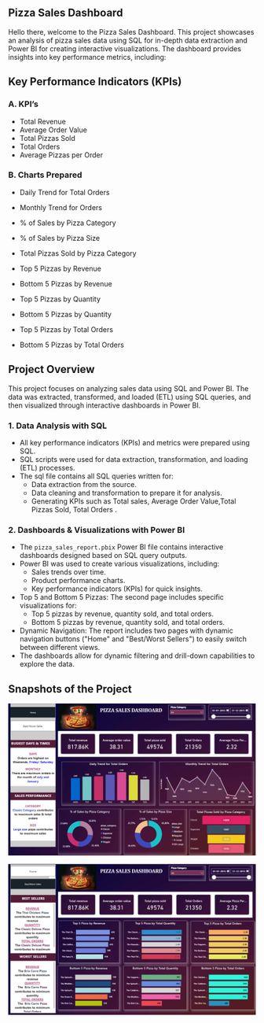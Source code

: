 
## Pizza Sales Dashboard

Hello there, welcome to the Pizza Sales Dashboard. This project showcases an analysis of pizza sales data using SQL for in-depth data extraction and Power BI for creating interactive visualizations. The dashboard provides insights into key performance metrics, including:



## Key Performance Indicators (KPIs)

### A. KPI’s
- Total Revenue 
- Average Order Value 
- Total Pizzas Sold 
- Total Orders 
- Average Pizzas per Order

### B. Charts Prepared
- Daily Trend for Total Orders

- Monthly Trend for Orders

- % of Sales by Pizza Category

- % of Sales by Pizza Size

- Total Pizzas Sold by Pizza Category

- Top 5 Pizzas by Revenue

- Bottom 5 Pizzas by Revenue

- Top 5 Pizzas by Quantity

- Bottom 5 Pizzas by Quantity

- Top 5 Pizzas by Total Orders

- Bottom 5 Pizzas by Total Orders



## Project Overview

This project focuses on analyzing sales data using SQL and Power BI. The data was extracted, transformed, and loaded (ETL) using SQL queries, and then visualized through interactive dashboards in Power BI.

### 1. Data Analysis with SQL

- All key performance indicators (KPIs) and metrics were prepared using SQL.
- SQL scripts were used for data extraction, transformation, and loading (ETL) processes.
- The sql file contains all SQL queries written for:
    - Data extraction from the source.
    - Data cleaning and transformation to prepare it for analysis.
    - Generating KPIs such as Total sales, Average Order Value,Total Pizzas Sold, Total Orders .

### 2. Dashboards & Visualizations with Power BI
- The `pizza_sales_report.pbix` Power BI file contains interactive dashboards designed based on SQL query outputs.
- Power BI was used to create various visualizations, including:
    - Sales trends over time.
    - Product performance charts.
    - Key performance indicators (KPIs) for quick insights.
- Top 5 and Bottom 5 Pizzas: The second page includes specific visualizations for:
    - Top 5 pizzas by revenue, quantity sold, and total orders.
    - Bottom 5 pizzas by revenue, quantity sold, and total orders.
- Dynamic Navigation: The report includes two pages with dynamic navigation buttons ("Home" and "Best/Worst Sellers") to easily switch between different views.
- The dashboards allow for dynamic filtering and drill-down    capabilities to explore the data.
## Snapshots of the Project

![App Screenshot](https://github.com/Madhushri-Wadki/Pizza-Sales-Report/blob/main/Screenshot%202024-09-14%20001144.png?raw=true)

![App Screenshot](https://github.com/Madhushri-Wadki/Pizza-Sales-Report/blob/main/Screenshot%202024-09-14%20001209.png?raw=true)

